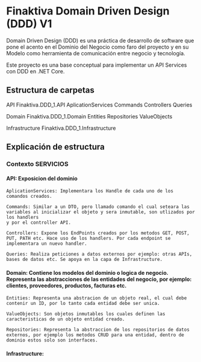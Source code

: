 # Finaktiva Domain Driven Design (DDD) V1

Domain Driven Design (DDD) es una práctica de desarrollo de software que pone el acento en el Dominio del Negocio como faro del proyecto 
y en su Modelo como herramienta de comunicación entre negocio y tecnología.

Este proyecto es una base conceptual para implementar un API Services con DDD en .NET Core.


## Estructura de carpetas

API
	Finaktiva.DDD_1.API
		AplicationServices
		Commands
		Controllers
		Queries

Domain
	Finaktiva.DDD_1.Domain
		Entities
		Repositories
		ValueObjects
	
Infrastructure
	Finaktiva.DDD_1.Infrastructure
	
	
## Explicación de estructura

### Contexto SERVICIOS

#### API: Exposicion del dominio

	AplicationServices: Implementara los Handle de cada uno de los comandos creados.
	
	Commands: Similar a un DTO, pero llamado comando el cual seteara las variables al inicializar el objeto y sera inmutable, son utlizados por los handlers
	y por el controller API.
	
	Controllers: Expone los EndPoints creados por los metodos GET, POST, PUT, PATH etc. Hace uso de los handlers. Por cada endpoint se implementara un nuevo handler.
	
	Queries: Realiza peticiones a datos externos por ejemplo: otras APIs, bases de datos etc. Se apoya en la capa de Infrastructure.
	
#### Domain: Contiene los modelos del dominio o logica de negocio. Representa las abstracciones de las entidades del negocio, por ejemplo: clientes, proveedores, productos, facturas etc.

	Entities: Representa una abstracion de un objeto real, el cual debe contenir un ID, por lo tanto cada entidad debe ser unica.
	
	ValueObjects: Son objetos inmutables los cuales definen las caracteristicas de un objeto entidad creado.
	
	Repositories: Representa la abstraccion de los repositorios de datos externos, por ejemplo los metodos CRUD para una entidad, dentro de dominio estos solo son interfaces.
	
#### Infrastructure: 
	
	
	